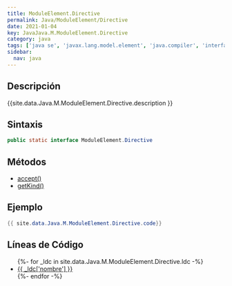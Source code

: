 ```yaml
---
title: ModuleElement.Directive
permalink: Java/ModuleElement/Directive
date: 2021-01-04
key: JavaJava.M.ModuleElement.Directive
category: java
tags: ['java se', 'javax.lang.model.element', 'java.compiler', 'interface java', 'Java 9']
sidebar: 
  nav: java
---
```


## Descripción
{{site.data.Java.M.ModuleElement.Directive.description }}

## Sintaxis
~~~java
public static interface ModuleElement.Directive
~~~

## Métodos
* [accept()](/Java/ModuleElement/Directive/accept)
* [getKind()](/Java/ModuleElement/Directive/getKind)

## Ejemplo
~~~java
{{ site.data.Java.M.ModuleElement.Directive.code}}
~~~

## Líneas de Código
<ul>
{%- for _ldc in site.data.Java.M.ModuleElement.Directive.ldc -%}
   <li>
       <a href="{{_ldc['url'] }}">{{ _ldc['nombre'] }}</a>
   </li>
{%- endfor -%}
</ul>
